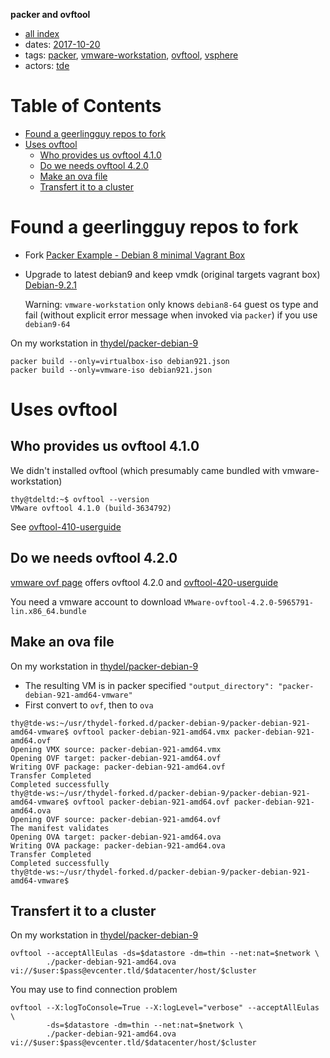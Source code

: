 **packer and ovftool**

- [all index](/indexed/tde/journal-tde.md)
- dates: [2017-10-20](/indexed/tde/journal-tde.md#dates-2017-10-20)
- tags: [packer](/indexed/tde/journal-tde.md#tags-packer), [vmware-workstation](/indexed/tde/journal-tde.md#tags-vmware-workstation), [ovftool](/indexed/tde/journal-tde.md#tags-ovftool), [vsphere](/indexed/tde/journal-tde.md#tags-vsphere)
- actors: [tde](/indexed/tde/journal-tde.md#actors-tde)



# Table of Contents

-   [Found a geerlingguy repos to fork](#found-a-geerlingguy-repos-to-fork)
-   [Uses ovftool](#uses-ovftool)
    -   [Who provides us ovftool 4.1.0](#who-provides-us-ovftool-4.1.0)
    -   [Do we needs ovftool 4.2.0](#do-we-needs-ovftool-4.2.0)
    -   [Make an ova file](#make-an-ova-file)
    -   [Transfert it to a cluster](#transfert-it-to-a-cluster)


# Found a geerlingguy repos to fork

- Fork [Packer Example - Debian 8 minimal Vagrant Box][]
- Upgrade to latest debian9 and keep vmdk (original targets vagrant box) [Debian-9.2.1][]
  
  Warning: `vmware-workstation` only knows `debian8-64` guest os type
  and fail (without explicit error message when invoked via `packer`)
  if you use `debian9-64`

[Packer Example - Debian 8 minimal Vagrant Box]: https://github.com/geerlingguy/packer-debian-9 "github.com"
[Debian-9.2.1]: https://github.com/thydel/packer-debian-9 "github.com"

On my workstation in [thydel/packer-debian-9][]

[thydel/packer-debian-9]: https://github.com/thydel/packer-debian-9 "github.com"

```
packer build --only=virtualbox-iso debian921.json
packer build --only=vmware-iso debian921.json
```

# Uses ovftool

## Who provides us ovftool 4.1.0

We didn't installed ovftool (which presumably came bundled with vmware-workstation)

```console
thy@tdeltd:~$ ovftool --version
VMware ovftool 4.1.0 (build-3634792)
```

See [ovftool-410-userguide][]

[ovftool-410-userguide]:
	https://www.vmware.com/support/developer/ovf/ovf410/ovftool-410_userguide.pdf "www.vmware.com"
	
## Do we needs ovftool 4.2.0

[vmware ovf page][] offers ovftool 4.2.0 and [ovftool-420-userguide][]

[vmware ovf page]: https://www.vmware.com/support/developer/ovf/ "www.vmware.com"

[ovftool-420-userguide]:
	https://www.vmware.com/support/developer/ovf/ovf420/ovftool-420-userguide.pdf "www.vmware.com"
	
You need a vmware account to download `VMware-ovftool-4.2.0-5965791-lin.x86_64.bundle`

## Make an ova file

On my workstation in [thydel/packer-debian-9][]

- The resulting VM is in packer specified `"output_directory": "packer-debian-921-amd64-vmware"`
- First convert to `ovf`, then to `ova`

```console
thy@tde-ws:~/usr/thydel-forked.d/packer-debian-9/packer-debian-921-amd64-vmware$ ovftool packer-debian-921-amd64.vmx packer-debian-921-amd64.ovf
Opening VMX source: packer-debian-921-amd64.vmx
Opening OVF target: packer-debian-921-amd64.ovf
Writing OVF package: packer-debian-921-amd64.ovf
Transfer Completed
Completed successfully
thy@tde-ws:~/usr/thydel-forked.d/packer-debian-9/packer-debian-921-amd64-vmware$ ovftool packer-debian-921-amd64.ovf packer-debian-921-amd64.ova
Opening OVF source: packer-debian-921-amd64.ovf
The manifest validates
Opening OVA target: packer-debian-921-amd64.ova
Writing OVA package: packer-debian-921-amd64.ova
Transfer Completed
Completed successfully
thy@tde-ws:~/usr/thydel-forked.d/packer-debian-9/packer-debian-921-amd64-vmware$ 
```

## Transfert it to a cluster

On my workstation in [thydel/packer-debian-9][]

```
ovftool --acceptAllEulas -ds=$datastore -dm=thin --net:nat=$network \
        ./packer-debian-921-amd64.ova vi://$user:$pass@evcenter.tld/$datacenter/host/$cluster
```

You may use to find connection problem

```
ovftool --X:logToConsole=True --X:logLevel="verbose" --acceptAllEulas \
        -ds=$datastore -dm=thin --net:nat=$network \
        ./packer-debian-921-amd64.ova vi://$user:$pass@evcenter.tld/$datacenter/host/$cluster
```

